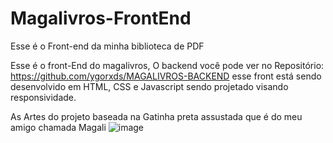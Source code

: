 # Magalivros-FrontEnd
Esse é o Front-end da minha biblioteca de PDF

Esse é o front-End do magalivros, 
O backend você pode ver no Repositório: https://github.com/ygorxds/MAGALIVROS-BACKEND 
esse front está sendo desenvolvido em HTML, CSS e Javascript sendo projetado visando responsividade. 

As Artes do projeto baseada na Gatinha preta assustada que é do meu amigo chamada Magali
![image](https://user-images.githubusercontent.com/80071063/158878233-a4940c27-1348-471d-8c5a-7c351f6f465b.png)
